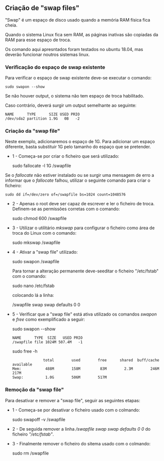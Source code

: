 ## Criação de "swap files"

"Swap" é um espaço de disco usado quando a memória RAM física fica cheia.

Quando o sistema Linux fica sem RAM, as páginas inativas são copiadas da RAM para esse espaço de troca.

Os comando aqui apresntados foram testados no ubuntu 18.04, mas deverão funcionar noutros sistemas linux.

### Verificação do espaço de swap existente
Para verificar o espaço de swap existente deve-se executar o comando:

    sudo swapon --show
  
Se não houver output, o sistema não tem espaço de troca habilitado.

Caso contrário, deverá surgir um output semelhante ao seguinte:

    NAME      TYPE      SIZE USED PRIO
    /dev/sda2 partition 1.9G   0B   -2

### Criação da "swap file"
Neste exemplo, adicionaremos o espaço de 1G. Para adicionar um espaço diferente, basta substituir 1G pelo tamanho do espaço que se pretender.

- 1 - Começa-se por criar o ficheiro que será utilizado:

    sudo fallocate -l 1G /swapfile

Se o _fallocate_ não estiver instalado ou se surgir uma mensagem de erro a informar que o _fallocate_ falhou, utilizar o seguinte comando para criar o ficheiro:

    sudo dd if=/dev/zero of=/swapfile bs=1024 count=1048576

- 2 - Apenas o root deve ser capaz de escrever e ler o ficheiro de troca. Definem-se as permissões corretas com o comando:
  
    sudo chmod 600 /swapfile

- 3 - Utilizar o utilitário _mkswap_ para configurar o ficheiro como área de troca do Linux com o comando:
  
    sudo mkswap /swapfile

- 4 - Ativar a "swap file" utilizado:
  
    sudo swapon /swapfile
  
  Para tornar a alteração permanente deve-seeditar o ficheiro "/etc/fstab" com o comando:
    
    sudo nano /etc/fstab
  
  colocando lá a linha:
    
    /swapfile swap swap defaults 0 0
  
- 5 - Verificar que a "swap file" está ativa utilizado os comandos _swapon_ e _free_ como exemplificado a seguir:
  
    sudo swapon --show

      NAME      TYPE  SIZE   USED PRIO
      /swapfile file 1024M 507.4M   -1

    sudo free -h
  
                    total        used        free      shared  buff/cache   available
      Mem:           488M        158M         83M        2.3M        246M        217M
      Swap:          1.0G        506M        517M

### Remoção da "swap file"
Para desativar e remover a "swap file", seguir as seguintes etapas:

- 1 - Começa-se por desativar o ficheiro usado com o colmando:
  
    sudo swapoff -v /swapfile

- 2 - De seguida remover a linha _/swapfile swap swap defaults 0 0_ do ficheiro _"/etc/fstab"_.

- 3 - Finalmente remover o ficheiro do sitema usado com o colmando:
  
    sudo rm /swapfile





